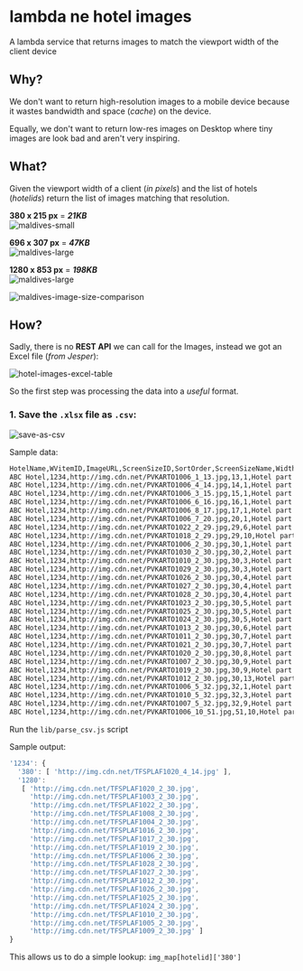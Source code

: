 # lambda ne hotel images

A lambda service that returns images to match the viewport width of the client device

## Why?

We don't want to return high-resolution images to a mobile device
because it wastes bandwidth and space (*cache*) on the device.

Equally, we don't want to return low-res images on Desktop where tiny
images are look bad and aren't very inspiring.

## What?

Given the viewport width of a client (*in pixels*) and the list of
hotels (*hotelids*) return the list of images matching that resolution.

**380 x 215 px** = ***21KB***  
![maldives-small](https://cloud.githubusercontent.com/assets/194400/14723429/604477c4-0811-11e6-9cbc-fd6da4b08341.jpg)

**696 x	307 px** = ***47KB***  
![maldives-large](https://cloud.githubusercontent.com/assets/194400/14723460/89fea27e-0811-11e6-8ba4-d474a7911091.jpg)

**1280 x 853 px** = ***198KB***  
![maldives-large](https://cloud.githubusercontent.com/assets/194400/14721333/2bd4a37a-0806-11e6-9af8-2969337a2356.jpg)

![maldives-image-size-comparison](https://cloud.githubusercontent.com/assets/194400/14723513/bd1c20e6-0811-11e6-8404-393c320024aa.png)

## How?

Sadly, there is no **REST API** we can call for the Images,
instead we got an Excel file (*from Jesper*):

![hotel-images-excel-table](https://cloud.githubusercontent.com/assets/194400/14721720/4b0dd570-0808-11e6-80ab-eacff0dd567b.png)

So the first step was processing the data into a *useful* format.

### 1. Save the `.xlsx` file as `.csv`:

![save-as-csv](https://cloud.githubusercontent.com/assets/194400/14721790/a4e163dc-0808-11e6-9e0b-1849d8b2cf04.png)

Sample data:

```sh
HotelName,WVitemID,ImageURL,ScreenSizeID,SortOrder,ScreenSizeName,Width,Height,ImageText
ABC Hotel,1234,http://img.cdn.net/PVKARTO1006_1_13.jpg,13,1,Hotel part large,696,307,
ABC Hotel,1234,http://img.cdn.net/PVKARTO1006_4_14.jpg,14,1,Hotel part medium,380,215,
ABC Hotel,1234,http://img.cdn.net/PVKARTO1006_3_15.jpg,15,1,Hotel part small,232,131,
ABC Hotel,1234,http://img.cdn.net/PVKARTO1006_6_16.jpg,16,1,Hotel part thumbnail,210,118,
ABC Hotel,1234,http://img.cdn.net/PVKARTO1006_8_17.jpg,17,1,Hotel part prio,210,196,
ABC Hotel,1234,http://img.cdn.net/PVKARTO1006_7_20.jpg,20,1,Hotel part thumbnail small,136,77,
ABC Hotel,1234,http://img.cdn.net/PVKARTO1022_2_29.jpg,29,6,Hotel part fullscreen standing ,631,960,2-v�relses lejlighed med balkon
ABC Hotel,1234,http://img.cdn.net/PVKARTO1018_2_29.jpg,29,10,Hotel part fullscreen standing ,631,960,
ABC Hotel,1234,http://img.cdn.net/PVKARTO1006_2_30.jpg,30,1,Hotel part fullscreen lying,1280,853,
ABC Hotel,1234,http://img.cdn.net/PVKARTO1030_2_30.jpg,30,2,Hotel part fullscreen lying,1280,853,
ABC Hotel,1234,http://img.cdn.net/PVKARTO1010_2_30.jpg,30,3,Hotel part fullscreen lying,1280,853,
ABC Hotel,1234,http://img.cdn.net/PVKARTO1029_2_30.jpg,30,3,Hotel part fullscreen lying,1280,853,
ABC Hotel,1234,http://img.cdn.net/PVKARTO1026_2_30.jpg,30,4,Hotel part fullscreen lying,1280,853,2-v�relses lejlighed med balkon
ABC Hotel,1234,http://img.cdn.net/PVKARTO1027_2_30.jpg,30,4,Hotel part fullscreen lying,1280,853,2-v�relses lejlighed med balkon
ABC Hotel,1234,http://img.cdn.net/PVKARTO1028_2_30.jpg,30,4,Hotel part fullscreen lying,1280,853,1-v�relses lejlighed med f�lles terrasse
ABC Hotel,1234,http://img.cdn.net/PVKARTO1023_2_30.jpg,30,5,Hotel part fullscreen lying,1280,853,2-v�relses lejlighed med balkon
ABC Hotel,1234,http://img.cdn.net/PVKARTO1025_2_30.jpg,30,5,Hotel part fullscreen lying,1280,853,2-v�relses lejlighed med balkon
ABC Hotel,1234,http://img.cdn.net/PVKARTO1024_2_30.jpg,30,5,Hotel part fullscreen lying,1280,853,2-v�relses lejlighed med balkon
ABC Hotel,1234,http://img.cdn.net/PVKARTO1013_2_30.jpg,30,6,Hotel part fullscreen lying,1280,853,
ABC Hotel,1234,http://img.cdn.net/PVKARTO1011_2_30.jpg,30,7,Hotel part fullscreen lying,1280,853,
ABC Hotel,1234,http://img.cdn.net/PVKARTO1021_2_30.jpg,30,7,Hotel part fullscreen lying,1280,853,
ABC Hotel,1234,http://img.cdn.net/PVKARTO1020_2_30.jpg,30,8,Hotel part fullscreen lying,1280,853,
ABC Hotel,1234,http://img.cdn.net/PVKARTO1007_2_30.jpg,30,9,Hotel part fullscreen lying,1280,853,
ABC Hotel,1234,http://img.cdn.net/PVKARTO1019_2_30.jpg,30,9,Hotel part fullscreen lying,1280,853,
ABC Hotel,1234,http://img.cdn.net/PVKARTO1012_2_30.jpg,30,13,Hotel part fullscreen lying,1280,853,
ABC Hotel,1234,http://img.cdn.net/PVKARTO1006_5_32.jpg,32,1,Hotel part thumbnail big lying ,170,113,
ABC Hotel,1234,http://img.cdn.net/PVKARTO1010_5_32.jpg,32,3,Hotel part thumbnail big lying ,170,113,
ABC Hotel,1234,http://img.cdn.net/PVKARTO1007_5_32.jpg,32,9,Hotel part thumbnail big lying ,170,113,
ABC Hotel,1234,http://img.cdn.net/PVKARTO1006_10_51.jpg,51,10,Hotel part top wide,975,350,
```

Run the `lib/parse_csv.js` script

Sample output:

```js
'1234': {
  '380': [ 'http://img.cdn.net/TFSPLAF1020_4_14.jpg' ],
  '1280':
   [ 'http://img.cdn.net/TFSPLAF1020_2_30.jpg',
     'http://img.cdn.net/TFSPLAF1003_2_30.jpg',
     'http://img.cdn.net/TFSPLAF1022_2_30.jpg',
     'http://img.cdn.net/TFSPLAF1008_2_30.jpg',
     'http://img.cdn.net/TFSPLAF1004_2_30.jpg',
     'http://img.cdn.net/TFSPLAF1016_2_30.jpg',
     'http://img.cdn.net/TFSPLAF1017_2_30.jpg',
     'http://img.cdn.net/TFSPLAF1019_2_30.jpg',
     'http://img.cdn.net/TFSPLAF1006_2_30.jpg',
     'http://img.cdn.net/TFSPLAF1028_2_30.jpg',
     'http://img.cdn.net/TFSPLAF1027_2_30.jpg',
     'http://img.cdn.net/TFSPLAF1012_2_30.jpg',
     'http://img.cdn.net/TFSPLAF1026_2_30.jpg',
     'http://img.cdn.net/TFSPLAF1025_2_30.jpg',
     'http://img.cdn.net/TFSPLAF1024_2_30.jpg',
     'http://img.cdn.net/TFSPLAF1010_2_30.jpg',
     'http://img.cdn.net/TFSPLAF1005_2_30.jpg',
     'http://img.cdn.net/TFSPLAF1009_2_30.jpg' ]
}
```

This allows us to do a simple lookup: `img_map[hotelid]['380']`
